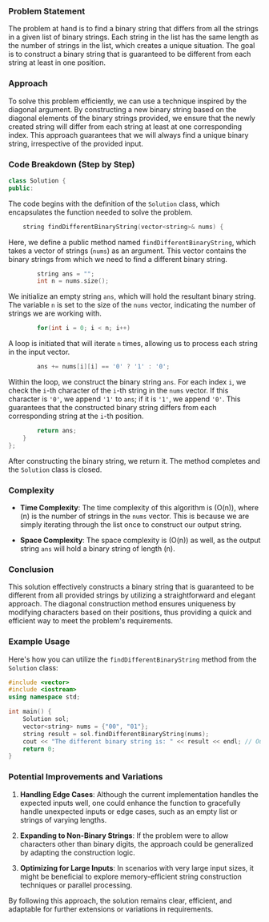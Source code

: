 ### Problem Statement

The problem at hand is to find a binary string that differs from all the strings in a given list of binary strings. Each string in the list has the same length as the number of strings in the list, which creates a unique situation. The goal is to construct a binary string that is guaranteed to be different from each string at least in one position.

### Approach

To solve this problem efficiently, we can use a technique inspired by the diagonal argument. By constructing a new binary string based on the diagonal elements of the binary strings provided, we ensure that the newly created string will differ from each string at least at one corresponding index. This approach guarantees that we will always find a unique binary string, irrespective of the provided input.

### Code Breakdown (Step by Step)

```cpp
class Solution {
public:
```
The code begins with the definition of the `Solution` class, which encapsulates the function needed to solve the problem.

```cpp
    string findDifferentBinaryString(vector<string>& nums) {
```
Here, we define a public method named `findDifferentBinaryString`, which takes a vector of strings (`nums`) as an argument. This vector contains the binary strings from which we need to find a different binary string.

```cpp
        string ans = "";
        int n = nums.size();
```
We initialize an empty string `ans`, which will hold the resultant binary string. The variable `n` is set to the size of the `nums` vector, indicating the number of strings we are working with.

```cpp
        for(int i = 0; i < n; i++)
```
A loop is initiated that will iterate `n` times, allowing us to process each string in the input vector.

```cpp
        ans += nums[i][i] == '0' ? '1' : '0';
```
Within the loop, we construct the binary string `ans`. For each index `i`, we check the `i`-th character of the `i`-th string in the `nums` vector. If this character is `'0'`, we append `'1'` to `ans`; if it is `'1'`, we append `'0'`. This guarantees that the constructed binary string differs from each corresponding string at the `i`-th position.

```cpp
        return ans;
    }
};
```
After constructing the binary string, we return it. The method completes and the `Solution` class is closed.

### Complexity

- **Time Complexity**: The time complexity of this algorithm is \(O(n)\), where \(n\) is the number of strings in the `nums` vector. This is because we are simply iterating through the list once to construct our output string.

- **Space Complexity**: The space complexity is \(O(n)\) as well, as the output string `ans` will hold a binary string of length \(n\).

### Conclusion

This solution effectively constructs a binary string that is guaranteed to be different from all provided strings by utilizing a straightforward and elegant approach. The diagonal construction method ensures uniqueness by modifying characters based on their positions, thus providing a quick and efficient way to meet the problem's requirements.

### Example Usage

Here's how you can utilize the `findDifferentBinaryString` method from the `Solution` class:

```cpp
#include <vector>
#include <iostream>
using namespace std;

int main() {
    Solution sol;
    vector<string> nums = {"00", "01"};
    string result = sol.findDifferentBinaryString(nums);
    cout << "The different binary string is: " << result << endl; // Output: The different binary string is: "11"
    return 0;
}
```

### Potential Improvements and Variations

1. **Handling Edge Cases**: Although the current implementation handles the expected inputs well, one could enhance the function to gracefully handle unexpected inputs or edge cases, such as an empty list or strings of varying lengths.
   
2. **Expanding to Non-Binary Strings**: If the problem were to allow characters other than binary digits, the approach could be generalized by adapting the construction logic.

3. **Optimizing for Large Inputs**: In scenarios with very large input sizes, it might be beneficial to explore memory-efficient string construction techniques or parallel processing.

By following this approach, the solution remains clear, efficient, and adaptable for further extensions or variations in requirements.